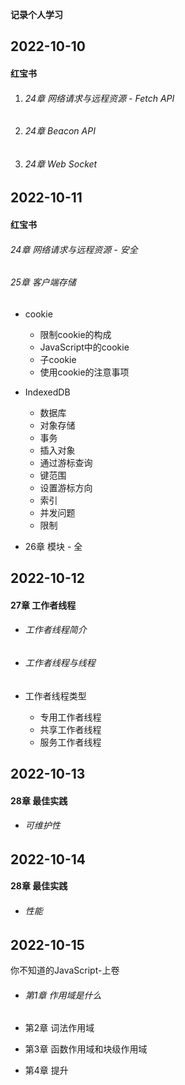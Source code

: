 **记录个人学习**

## 2022-10-10 

#### 红宝书

1. ###### 24章 网络请求与远程资源 - Fetch API

2. ###### 24章 Beacon API

3. ###### 24章 Web Socket

## 2022-10-11

#### 红宝书

###### 24章 网络请求与远程资源 - 安全

###### 25章 客户端存储 

- cookie
  - 限制cookie的构成
  - JavaScript中的cookie
  - 子cookie
  - 使用cookie的注意事项
- IndexedDB
  - 数据库
  - 对象存储
  - 事务
  - 插入对象
  - 通过游标查询
  - 键范围
  - 设置游标方向
  - 索引
  - 并发问题
  - 限制

- 26章 模块 - 全

## 2022-10-12

#### 27章 工作者线程

- ###### 工作者线程简介

- ###### 工作者线程与线程

- 工作者线程类型

  - 专用工作者线程
  - 共享工作者线程
  - 服务工作者线程

## 2022-10-13

#### 28章 最佳实践

- ###### 可维护性

## 2022-10-14

#### 28章 最佳实践

- ###### 性能

## 2022-10-15

你不知道的JavaScript-上卷

- ###### 第1章 作用域是什么

- 第2章 词法作用域

- 第3章 函数作用域和块级作用域

- 第4章 提升